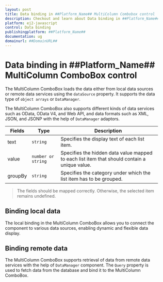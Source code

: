 ```yaml
---
layout: post
title: Data binding in ##Platform_Name## MultiColumn Combobox control | Syncfusion
description: Checkout and learn about Data binding in ##Platform_Name## MultiColumn Combobox control of Syncfusion Essential JS 2 and more.
platform: ej2-javascript
control: Data binding
publishingplatform: ##Platform_Name##
documentation: ug
domainurl: ##DomainURL##
---
```


# Data binding in ##Platform_Name## MultiColumn ComboBox control

The MultiColumn ComboBox loads the data either from local data sources or remote data services using the `dataSource` property. It supports the data type of `object arrays` or `DataManager`.

The MultiColumn ComboBox also supports different kinds of data services such as OData, OData V4, and Web API, and data formats such as XML, JSON, and JSONP with the help of `DataManager` adaptors.

| Fields | Type | Description |
|------|------|-------------|
| text |  `string` | Specifies the display text of each list item. |
| value |  `number or string` | Specifies the hidden data value mapped to each list item that should contain a unique value. |
| groupBy |  `string` | Specifies the category under which the list item has to be grouped. |

> The fields should be mapped correctly. Otherwise, the selected item remains undefined.

## Binding local data

The local binding in the MultiColumn ComboBox allows you to connect the component to various data sources, enabling dynamic and flexible data display.

## Binding remote data

The MultiColumn ComboBox supports retrieval of data from remote data services with the help of `DataManager` component. The `Query` property is used to fetch data from the database and bind it to the MultiColumn ComboBox.